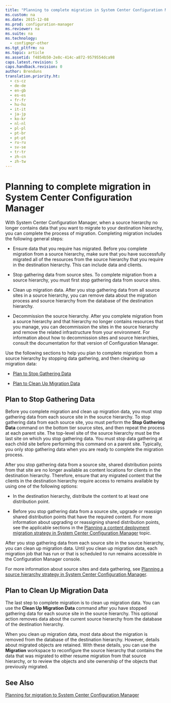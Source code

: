 ```yaml
---
title: "Planning to complete migration in System Center Configuration Manager"
ms.custom: na
ms.date: 2015-12-08
ms.prod: configuration-manager
ms.reviewer: na
ms.suite: na
ms.technology:
  - configmgr-other
ms.tgt_pltfrm: na
ms.topic: article
ms.assetid: f4854b50-2e8c-414c-a872-9579554dca98
caps.latest.revision: 5
caps.handback.revision: 0
author: Brenduns
translation.priority.ht:
  - cs-cz
  - de-de
  - en-gb
  - es-es
  - fr-fr
  - hu-hu
  - it-it
  - ja-jp
  - ko-kr
  - nl-nl
  - pl-pl
  - pt-br
  - pt-pt
  - ru-ru
  - sv-se
  - tr-tr
  - zh-cn
  - zh-tw
---
```

# Planning to complete migration in System Center Configuration Manager
With System Center Configuration Manager, when a source hierarchy no longer contains data that you want to migrate to your destination hierarchy, you can complete the process of migration. Completing migration includes the following general steps:  

-   Ensure data that you require has migrated. Before you complete migration from a source hierarchy, make sure that you have successfully migrated all of the resources from the source hierarchy that you require in the destination hierarchy. This can include data and clients.  

-   Stop gathering data from source sites. To complete migration from a source hierarchy, you must first stop gathering data from source sites.  

-   Clean up migration data. After you stop gathering data from all source sites in a source hierarchy, you can remove data about the migration process and source hierarchy from the database of the destination hierarchy.  

-   Decommission the source hierarchy. After you complete migration from a source hierarchy and that hierarchy no longer contains resources that you manage, you can decommission the sites in the source hierarchy and remove the related infrastructure from your environment. For information about how to decommission sites and source hierarchies, consult the documentation for that version of Configuration Manager.  

Use the following sections to help you plan to complete migration from a source hierarchy by stopping data gathering, and then cleaning up migration data:  

-   [Plan to Stop Gathering Data](#Plan_to_Stop_Data_Gath)  

-   [Plan to Clean Up Migration Data](#Plan_to_clean_up)  

##  <a name="Plan_to_Stop_Data_Gath"></a> Plan to Stop Gathering Data  
 Before you complete migration and clean up migration data, you must stop gathering data from each source site in the source hierarchy. To stop gathering data from each source site, you must perform the **Stop Gathering Data** command on the bottom tier source sites, and then repeat the process at each parent site. The top-level site of the source hierarchy must be the last site on which you stop gathering data. You must stop data gathering at each child site before performing this command on a parent site. Typically, you only stop gathering data when you are ready to complete the migration process.  

 After you stop gathering data from a source site, shared distribution points from that site are no longer available as content locations for clients in the destination hierarchy. Therefore, ensure that any migrated content that the clients in the destination hierarchy require access to remains available by using one of the following options:  

-   In the destination hierarchy, distribute the content to at least one distribution point.  

-   Before you stop gathering data from a source site, upgrade or reassign shared distribution points that have the required content. For more information about upgrading or reassigning shared distribution points, see the applicable sections in the [Planning a content deployment migration strategy in System Center Configuration Manager](../../core/migration/planning-a-content-deployment-migration-strategy.md) topic.  

After you stop gathering data from each source site in the source hierarchy, you can clean up migration data. Until you clean up migration data, each migration job that has run or that is scheduled to run remains accessible in the Configuration Manager console.  

For more information about source sites and data gathering, see [Planning a source hierarchy strategy in System Center Configuration Manager](../../core/migration/planning-a-source-hierarchy-strategy.md).  

##  <a name="Plan_to_clean_up"></a> Plan to Clean Up Migration Data  
 The last step to complete migration is to clean up migration data. You can use the **Clean Up Migration Data** command after you have stopped gathering data for each source site in the source hierarchy. This optional action removes data about the current source hierarchy from the database of the destination hierarchy.  

 When you clean up migration data, most data about the migration is removed from the database of the destination hierarchy. However, details about migrated objects are retained. With these details, you can use the **Migration** workspace to reconfigure the source hierarchy that contains the data that was migrated to either resume migration from that source hierarchy, or to review the objects and site ownership of the objects that previously migrated.  

## See Also  
 [Planning for migration to System Center Configuration Manager](../../core/migration/planning-for-migration.md)

